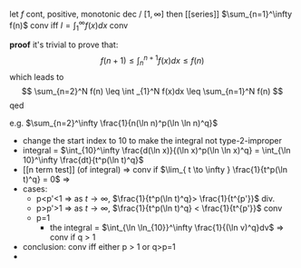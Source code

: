 let $f$ cont, positive, monotonic dec / $[1,\infty]$
then [[series]] $\sum_{n=1}^\infty f(n)$ conv iff $I = \int _{1}^\infty f(x)dx$ conv

**proof**
it's trivial to prove that:
$$
f(n+1)\leq \int _{n}^{n+1}f(x)dx  \leq f(n)
$$
which leads to
$$
\sum_{n=2}^N f(n) \leq \int _{1}^N f(x)dx \leq \sum_{n=1}^N f(n)
$$
qed

e.g. $\sum_{n=2}^\infty \frac{1}{n(\ln n)^p(\ln \ln n)^q}$
- change the start index to 10 to make the integral not type-2-improper
- integral = $\int_{10}^\infty \frac{d(\ln x)}{(\ln x)^p(\ln \ln x)^q} = \int_{\ln 10}^\infty \frac{dt}{t^p(\ln t)^q}$
- [[n term test]] (of integral) => conv if $\lim_{ t \to \infty } \frac{1}{t^p(\ln t)^q} = 0$ => 
- cases:
	- p<p'<1 => as $t \to \infty$, $\frac{1}{t^p(\ln t)^q}> \frac{1}{t^{p'}}$ div.
	- p>p'>1 => as $t \to \infty$, $\frac{1}{t^p(\ln t)^q} < \frac{1}{t^{p'}}$ conv
	- p=1
		- the integral = $\int_{\ln \ln_{10}}^\infty \frac{1}{(\ln v)^q}dv$ => conv if q > 1
- conclusion: conv iff either p > 1 or q>p=1
- 